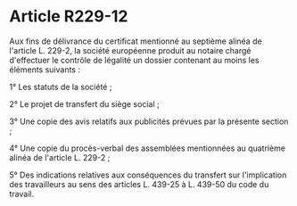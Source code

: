 # Article R229-12

Aux fins de délivrance du certificat mentionné au septième alinéa de l'article L. 229-2, la société européenne produit au notaire chargé d'effectuer le contrôle de légalité un dossier contenant au moins les éléments suivants :

1° Les statuts de la société ;

2° Le projet de transfert du siège social ;

3° Une copie des avis relatifs aux publicités prévues par la présente section ;

4° Une copie du procès-verbal des assemblées mentionnées au quatrième alinéa de l'article L. 229-2 ;

5° Des indications relatives aux conséquences du transfert sur l'implication des travailleurs au sens des articles L. 439-25 à L. 439-50 du code du travail.
